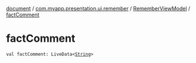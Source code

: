 [document](../../index.md) / [com.myapp.presentation.ui.remember](../index.md) / [RememberViewModel](index.md) / [factComment](./fact-comment.md)

# factComment

`val factComment: LiveData<`[`String`](https://kotlinlang.org/api/latest/jvm/stdlib/kotlin/-string/index.html)`>`